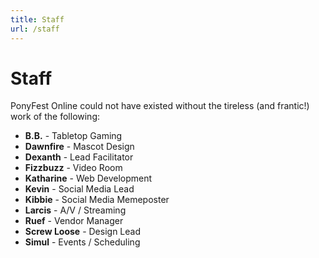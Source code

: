 ```yaml
---
title: Staff
url: /staff
---
```


# Staff

PonyFest Online could not have existed without the tireless (and frantic!) work of the following:

- **B.B.** - Tabletop Gaming
- **Dawnfire** - Mascot Design
- **Dexanth** - Lead Facilitator
- **Fizzbuzz** - Video Room
- **Katharine** - Web Development
- **Kevin** - Social Media Lead
- **Kibbie** - Social Media Memeposter
- **Larcis** - A/V / Streaming
- **Ruef** - Vendor Manager
- **Screw Loose** - Design Lead
- **Simul** - Events / Scheduling
